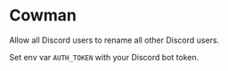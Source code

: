 # Cowman

Allow all Discord users to rename all other Discord users.

Set env var `AUTH_TOKEN` with your Discord bot token.
